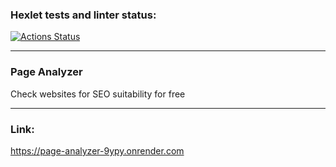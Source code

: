 ### Hexlet tests and linter status:
[![Actions Status](https://github.com/blacksmokezip/python-project-83/workflows/hexlet-check/badge.svg)](https://github.com/blacksmokezip/python-project-83/actions)

---

### Page Analyzer
Check websites for SEO suitability for free

___

### Link:
https://page-analyzer-9ypy.onrender.com